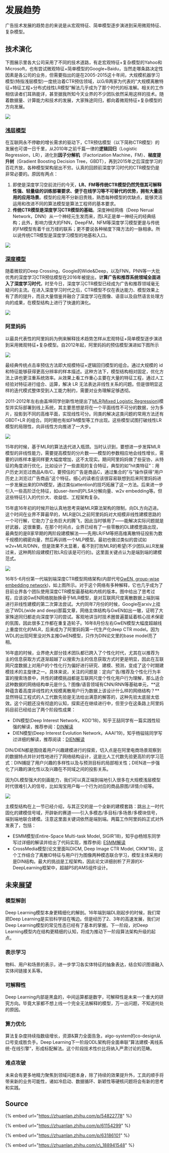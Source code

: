 # 发展趋势

广告技术发展的趋势总的来说是从宏观特征、简单模型逐步演进到采用微观特征、复杂模型。

## 技术演化

下图展示里各大公司采用了不同的技术道路，有走宏观特征+复杂模型的Yahoo和Microsoft，也有尝试微观特征+简单模型的Google+Baidu，当然走哪条路决定性因素是各公司的业务，但需要指出的是在2005-2015这十年间，大规模机器学习模型\(特指浅层模型\)一度统治着CTR预估领域，以G/B两家为代表的”大规模离散特征+特征工程+分布式线性LR模型”解法几乎成为了那个时代的标准解。相关的工作相信读者们耳熟能详，甚至据我所知今天业界的不少团队依然采用这样的技术。随着数据量、计算能力和技术的发展，大家殊途同归，都向着微观特征+复杂模型的方向发展。

![](../../../../.gitbook/assets/screenshot-from-2019-11-24-22-34-27.png)

### [浅层模型](https://zhuanlan.zhihu.com/p/61154299)

在互联网永不停歇的增长需求的驱动下，CTR预估模型（以下简称CTR模型）的发展也可谓一日千里，从2010年之前千篇一律的**逻辑回归**（Logistic Regression，LR），进化到**因子分解机**（Factorization Machine，FM）、**梯度提升树**（Gradient Boosting Decision Tree，GBDT），再到2015年之后深度学习的百花齐放，各种模型架构层出不穷。认真的回顾前深度学习时代的CTR模型仍是非常必要的。原因有两点：

1. 即使是深度学习空前流行的今天，**LR、FM等传统CTR模型仍然凭借其可解释性强、轻量级的训练部署要求、便于在线学习等不可替代的优势，拥有大量适用的应用场景**。模型的应用不分新旧贵贱，熟悉每种模型的优缺点，能够灵活运用和改进不同的算法模型是算法工程师的基本要求。
2. **传统CTR模型是深度学习CTR模型的基础**。深度神经网络（Deep Nerual Network，DNN）从一个神经元生发而来，而LR正是单一神经元的经典结构；此外，影响力很大的FNN，DeepFM，NFM等深度学习模型更是与传统的FM模型有着千丝万缕的联系；更不要说各种梯度下降方法的一脉相承。所以说传统CTR模型是深度学习模型的地基和入口。

![](../../../../.gitbook/assets/qian-shen-du-xue-xi-ctr.jpg)

### [深度模型](https://zhuanlan.zhihu.com/p/63186101)

随着微软的Deep Crossing，Google的Wide&Deep，以及FNN，PNN等一大批优秀的深度学习CTR预估模型在2016年被提出，**计算广告和推荐系统领域全面进入了深度学习时代**，时至今日，深度学习CTR模型已经成为广告和推荐领域毫无疑问的主流。在进入深度学习时代之后，CTR模型不仅在表达能力、模型效果上有了质的提升，而且大量借鉴并融合了深度学习在图像、语音以及自然语言处理方向的成果，在模型结构上进行了快速的演化。

![](../../../../.gitbook/assets/shen-du-mo-xing.jpg)

### 阿里妈妈

以最具代表性的阿里妈妈为例来解释技术趋势怎样从宏观特征+简单模型逐步演进到采用微观特征+复杂模型。自2012年起，阿里妈妈的预估模型演进如下图所示

![](../../../../.gitbook/assets/a-li-ma-ma-mo-xing-yan-hua.png)

最经典传统点击率预估方法即大规模特征+逻辑回归模型的组合。通过大规模的 id 和特征能够获得更高分辨率的样本描述。这种方法下，模型结构相对固定，优化方法上讲也更注重系统效率。从效果上看工作重心主要在大量的特征工程，通过人工经验对特征进行组合、运算，解决 LR 无法表达非线性关系的问题。但是很明显这样的迭代模式整体受到人工能力制约，需要对业务理解足够透彻。

2011-2012年左右由盖坤同学创新性地提出了[MLR\(Mixed Logistic Regression\)](https://mp.weixin.qq.com/s/MtnHYmPVoDAid9SNHnlzUw)模型并实际部署到线上系统，其主要思想是将在一个平面线性不可分的数据，分为多片，投影到不同的高维平面，实现线性可分。同类的解决这类问题的常用方法还有 GBDT+LR 的组合。同时期也有如FM模型等工作出现。这些模型试图打破线性LR模型的局限性，向非线性方向推进了一大步。

![](../../../../.gitbook/assets/mlr.png)

15年的时候，基于MLR的算法迭代进入瓶颈。当时认识到，要想进一步发挥MLR模型的非线性能力，需要提高模型的分片数——模型的参数相应地会线性增长，需要的训练样本量同样要大幅度增加，这不太现实。期间阿里妈妈做了些妥协，从特征的角度进行优化，比如设计了一些直观的复合特征，典型的如”hit类特征”：用户历史浏览过商品A/B/C，要预估的广告是商品C，通过集合的”与”操作获得”用户历史上浏览过广告商品”这个特征。细心的读者应该很容易联想到后来阿里妈妈进一步发展出来的DIN模型，通过类似attention的技巧拓展了这一方法。后来进一步引入一些高阶泛化特征，如user-item的PLSA分解向量、w2v embedding等。但这些特征引入的代价大、收益低、工程架构复杂。

15年底16年初的时候开始认真地思考突破MLR算法架构的限制，向DL方向迈进。这个时间在业界不算最早的，MLR是DL之前阿里妈妈对大规模非线性建模思路的一个可行解，它助力了业务巨大的腾飞，因此当时够用了——能解决实际问题就是好武器，这很重要。在那个时间点，业界已经有了一些零散的DL建模思路出现，最典型的是B家早期的两阶段建模解法——先用LR/FM等把高维离散特征投影为数千规模的稠密向量，然后再训练一个MLP模型。最初也做过类似的尝试如w2v+MLR/DNN，但是效果不太显著，看不到打败MLR的希望\(不少团队从LR发展过来，这种两阶段建模打败LR应该是可行的\)。这里面关键点认为是端到端的建模范式。

![](../../../../.gitbook/assets/gwen.jpg)

16年5-6月份第一代端到端深度CTR模型网络架构\(内部代号[GwEN, group-wise embedding network](https://zhuanlan.zhihu.com/p/34940250)\)，如上图所示。对于这个网络有多种解释，它也几乎成为了目前业界各个团队使用深度CTR模型最基础和内核的版本。图中给出了思考过程，应该说GwEN网络脱胎换骨于MLR模型，是对互联网尺度离散数据上端到端进行非线性建模的第二次算法尝试。大约同年7月份的时候，Google在arxiv上挂出了WDL\(wide and deep\)那篇文章，网络主体结构与GwEN如出一辙，证明了大家殊途同归都走向深度学习的尝试。客观地讲当时技术圈普遍蔓延着核心技术保密的氛围，因此很多工作都在重复造轮子。16年8月份左右GwEN模型大幅度超越线上重度优化的MLR，后来成为了阿里妈妈第一代生产化deep CTR model。因为WDL的出现阿里没对外主推GwEN模型，只作为DIN论文里的base model亮了相。

16年底的时候，业界绝大部分技术团队都已跨入了个性化时代，尤其在以推荐为主的信息获取方式逐渐超越了以搜索为主的信息获取方式时更是明显，因此在互联网尺度数据上对用户的个性化行为偏好进行研究、建模、预测，变成了这个时期建模技术的主旋律之一。具体来说，关注的问题是：定向广告/推荐及个性化行为丰富的搜索场景中，共性的建模挑战都是互联网尺度个性化用户行为理解，那么适合这种数据的网络结构单元是什么？图像/语音领域有CNN/RNN等基础单元，**这种蕴含着高度非线性的大规模离散用户行为数据上该设计什么样的网络结构？**显然特征工程式的人工代数先验是无法给出满意的解答的，这种先验太底层太低效。这个问题还没有彻底的认知，探索还在继续进行中，但至少在这条路上阿里妈妈目前已经给出了两个阶段性成果：

* DIN模型\(Deep Interest Network，KDD’18\)，知乎王喆同学有一篇实践性较强的解读，推荐参阅：[DIN解读](https://zhuanlan.zhihu.com/p/51623339)
* DIEN模型\(Deep Interest Evolution Network，AAAI’19\)，知乎杨镒铭同学写过详细的解读，推荐阅读：[DIEN解读](https://zhuanlan.zhihu.com/p/50758485)

DIN/DIEN都是围绕着用户兴趣建模进行的探索，切入点是在阿里电商场景观察到的数据特点并针对性地进行了网络结构设计，这是比人工代数先验更高阶的学习范式：DIN捕捉了用户兴趣的多样性以及与预测目标的局部相关性；DIEN进一步强化了兴趣的演化性以及兴趣在不同域之间的投影关系。

因为DL模型强大的刻画能力，我们可以真正端到端地引入很多在大规模浅层模型时代很难引入的信号，比如淘宝用户每一个行为对应的商品原图/详情介绍等。

![](../../../../.gitbook/assets/zhu-ti-xing-vs-duo-mo-tai.jpg)

主模型结构在上一节已经介绍，与其正交的是一个全新的建模套路：跳出上一时代固化的建模信号域，开辟新的赛道——引入多模态/多目标/多场景/多模块信号，端到端地联合建模。注意这里面关键词依然是端到端。两篇工作阿里妈妈正式对外发表了，包括：

* ESMM模型\(Entire-Space Multi-task Model, SIGIR’18\)，知乎@杨旭东同学写过详细的解读并给出了代码实现，推荐参阅: [ESMM解读](https://zhuanlan.zhihu.com/p/37562283)
* CrossMedia模型\(论文里面叫DICM, Deep Image CTR Model, CIKM’18\)，这个工作结合了离散ID特征与用户行为图像两种模态联合学习，模型主体采用的是DIN结构。最大的挑战是工程架构，因此论文详细剖析了开源的X-DeepLearning框架中，超越PS的AMS组件设计。

## 未来展望

### 模型解剖

Deep Learning模型本身更精细化的解剖。16年端到端DL刚起步的时候，我们常把Deep Learning是实验科学挂在嘴边。但是经历了2、3年的高速发展，我们对Deep Learning模型的常见性态已经有了基本的掌握。下一阶段，对Deep Learning模型内在结构更精细的认知，将成为推动下一阶段算法架构升级的起点。

### 表示学习

物料、用户和场景的表示，进一步学习各实体特征的抽象表达，结合知识图谱融入实体间链接关系等。

### 可解释性

Deep Learning内部是黑盒的，中间运算都是数字，可解释性是未来一个重大的研究方向。毕竟大家都不想上线一个完全无法解释的模型，万一出问题，不知道何处的原因。

### 算力优化

算法复杂度持续指数级增长，资源&算力全面告急，algo-system的co-design从口号变成胜负手。Deep Learning下一阶段ODL架构将全面串联”算法建模-离线系统-在线引擎”，形成标配解法。这个阶段技术性价比将纳入严肃讨论的范畴。

### 难点攻破

未来会有更多地精力聚焦到领域问题本身，除了持续的效果提升外，工具的顺手将带来新的业务可能性，诸如冷启动、数据循环、新颖性等硬核问题将会有新的思考和实践。

## Source

{% embed url="https://zhuanlan.zhihu.com/p/54822778" %}

{% embed url="https://zhuanlan.zhihu.com/p/61154299" %}

{% embed url="https://zhuanlan.zhihu.com/p/63186101" %}

{% embed url="https://zhuanlan.zhihu.com/c\_188941548" %}




